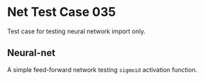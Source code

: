 # Net Test Case 035

Test case for testing neural network import only.

## Neural-net

A simple feed-forward network testing `sigmoid` activation function.
